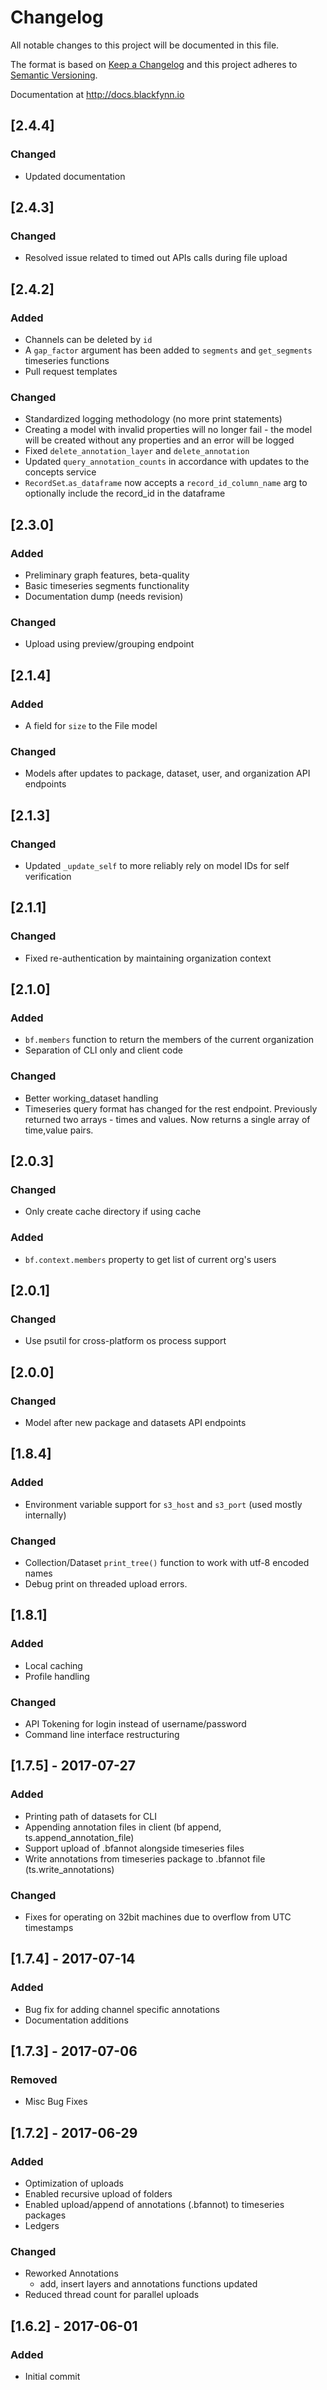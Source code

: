 # Changelog
All notable changes to this project will be documented in this file.

The format is based on [Keep a Changelog](http://keepachangelog.com/en/1.0.0/)
and this project adheres to [Semantic Versioning](http://semver.org/spec/v2.0.0.html).

Documentation at http://docs.blackfynn.io

## [2.4.4]
### Changed
- Updated documentation

## [2.4.3]
### Changed
- Resolved issue related to timed out APIs calls during file upload

## [2.4.2]
### Added
- Channels can be deleted by `id`
- A `gap_factor` argument has been added to `segments` and `get_segments` timeseries functions
- Pull request templates

### Changed
- Standardized logging methodology (no more print statements)
- Creating a model with invalid properties will no longer fail - the model will be created without any properties and an error will be logged
- Fixed `delete_annotation_layer` and `delete_annotation`
- Updated `query_annotation_counts` in accordance with updates to the concepts service
- `RecordSet`.`as_dataframe` now accepts a `record_id_column_name` arg to optionally include the record_id in the dataframe

## [2.3.0]
### Added
- Preliminary graph features, beta-quality
- Basic timeseries segments functionality
- Documentation dump (needs revision)

### Changed
- Upload using preview/grouping endpoint

## [2.1.4]
### Added
- A field for `size` to the File model

### Changed
- Models after updates to package, dataset, user, and organization API endpoints

## [2.1.3]
### Changed
- Updated `_update_self` to more reliably rely on model IDs for self verification

## [2.1.1]
### Changed
- Fixed re-authentication by maintaining organization context

## [2.1.0]
### Added
- `bf.members` function to return the members of the current organization
- Separation of CLI only and client code

### Changed
- Better working_dataset handling
- Timeseries query format has changed for the rest endpoint. Previously returned two arrays - times and values. Now returns a single array of time,value pairs. 

## [2.0.3]
### Changed
- Only create cache directory if using cache

### Added
- `bf.context.members` property to get list of current org's users

## [2.0.1]
### Changed
- Use psutil for cross-platform os process support

## [2.0.0]
### Changed
- Model after new package and datasets API endpoints

## [1.8.4]
### Added
- Environment variable support for `s3_host` and `s3_port` (used mostly internally)

### Changed
- Collection/Dataset `print_tree()` function to work with utf-8 encoded names
- Debug print on threaded upload errors.

## [1.8.1]
### Added
- Local caching
- Profile handling

### Changed
- API Tokening for login instead of username/password
- Command line interface restructuring

## [1.7.5] - 2017-07-27
### Added
- Printing path of datasets for CLI
- Appending annotation files in client (bf append, ts.append_annotation_file)
- Support upload of .bfannot alongside timeseries files
- Write annotations from timeseries package to .bfannot file (ts.write_annotations)

### Changed
- Fixes for operating on 32bit machines due to overflow from UTC timestamps

## [1.7.4] - 2017-07-14
### Added
- Bug fix for adding channel specific annotations
- Documentation additions

## [1.7.3] - 2017-07-06
### Removed
- Misc Bug Fixes

## [1.7.2] - 2017-06-29
### Added
- Optimization of uploads
- Enabled recursive upload of folders
- Enabled upload/append of annotations (.bfannot) to timeseries packages
- Ledgers

### Changed
- Reworked Annotations
	- add, insert layers and annotations functions updated
- Reduced thread count for parallel uploads

## [1.6.2] - 2017-06-01
### Added
- Initial commit

